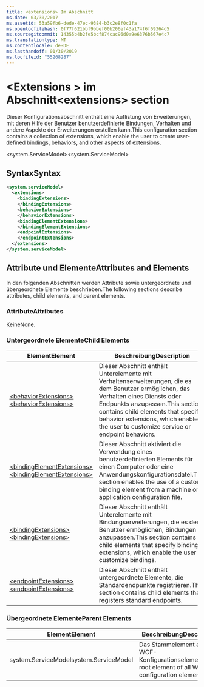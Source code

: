 ```yaml
---
title: <extensions> Im Abschnitt
ms.date: 03/30/2017
ms.assetid: 53a59fb6-dede-47ec-9384-b3c2e8f0c1fa
ms.openlocfilehash: 0f77f621bbf9bbef00b206ef43a174f6f69364d5
ms.sourcegitcommit: 14355b4b2fe5bcf874cac96d0a9e6376b567e4c7
ms.translationtype: MT
ms.contentlocale: de-DE
ms.lasthandoff: 01/30/2019
ms.locfileid: "55268287"
---
```

# <a name="extensions-section"></a><span data-ttu-id="436d5-102">\<Extensions > im Abschnitt</span><span class="sxs-lookup"><span data-stu-id="436d5-102">\<extensions> section</span></span>
<span data-ttu-id="436d5-103">Dieser Konfigurationsabschnitt enthält eine Auflistung von Erweiterungen, mit deren Hilfe der Benutzer benutzerdefinierte Bindungen, Verhalten und andere Aspekte der Erweiterungen erstellen kann.</span><span class="sxs-lookup"><span data-stu-id="436d5-103">This configuration section contains a collection of extensions, which enable the user to create user-defined bindings, behaviors, and other aspects of extensions.</span></span>  
  
<span data-ttu-id="436d5-104">\<system.ServiceModel></span><span class="sxs-lookup"><span data-stu-id="436d5-104">\<system.ServiceModel></span></span>  
  
## <a name="syntax"></a><span data-ttu-id="436d5-105">Syntax</span><span class="sxs-lookup"><span data-stu-id="436d5-105">Syntax</span></span>  
  
```xml  
<system.serviceModel>
  <extensions>
    <bindingExtensions>
    </bindingExtensions>
    <behaviorExtensions>
    </behaviorExtensions>
    <bindingElementExtensions>
    </bindingElementExtensions>
    <endpointExtensions>
    </endpointExtensions>
  </extensions>
</system.serviceModel>
```  
  
## <a name="attributes-and-elements"></a><span data-ttu-id="436d5-106">Attribute und Elemente</span><span class="sxs-lookup"><span data-stu-id="436d5-106">Attributes and Elements</span></span>  
 <span data-ttu-id="436d5-107">In den folgenden Abschnitten werden Attribute sowie untergeordnete und übergeordnete Elemente beschrieben.</span><span class="sxs-lookup"><span data-stu-id="436d5-107">The following sections describe attributes, child elements, and parent elements.</span></span>  
  
### <a name="attributes"></a><span data-ttu-id="436d5-108">Attribute</span><span class="sxs-lookup"><span data-stu-id="436d5-108">Attributes</span></span>  
 <span data-ttu-id="436d5-109">Keine</span><span class="sxs-lookup"><span data-stu-id="436d5-109">None.</span></span>  
  
### <a name="child-elements"></a><span data-ttu-id="436d5-110">Untergeordnete Elemente</span><span class="sxs-lookup"><span data-stu-id="436d5-110">Child Elements</span></span>  
  
|<span data-ttu-id="436d5-111">Element</span><span class="sxs-lookup"><span data-stu-id="436d5-111">Element</span></span>|<span data-ttu-id="436d5-112">Beschreibung</span><span class="sxs-lookup"><span data-stu-id="436d5-112">Description</span></span>|  
|-------------|-----------------|  
|[<span data-ttu-id="436d5-113">\<behaviorExtensions></span><span class="sxs-lookup"><span data-stu-id="436d5-113">\<behaviorExtensions></span></span>](../../../../../docs/framework/configure-apps/file-schema/wcf/behaviorextensions.md)|<span data-ttu-id="436d5-114">Dieser Abschnitt enthält Unterelemente mit Verhaltenserweiterungen, die es dem Benutzer ermöglichen, das Verhalten eines Diensts oder Endpunkts anzupassen.</span><span class="sxs-lookup"><span data-stu-id="436d5-114">This section contains child elements that specify behavior extensions, which enable the user to customize service or endpoint behaviors.</span></span>|  
|[<span data-ttu-id="436d5-115">\<bindingElementExtensions></span><span class="sxs-lookup"><span data-stu-id="436d5-115">\<bindingElementExtensions></span></span>](../../../../../docs/framework/configure-apps/file-schema/wcf/bindingelementextensions.md)|<span data-ttu-id="436d5-116">Dieser Abschnitt aktiviert die Verwendung eines benutzerdefinierten Elements für einen Computer oder eine Anwendungskonfigurationsdatei.</span><span class="sxs-lookup"><span data-stu-id="436d5-116">This section enables the use of a custom binding element from a machine or application configuration file.</span></span>|  
|[<span data-ttu-id="436d5-117">\<bindingExtensions></span><span class="sxs-lookup"><span data-stu-id="436d5-117">\<bindingExtensions></span></span>](../../../../../docs/framework/configure-apps/file-schema/wcf/bindingextensions.md)|<span data-ttu-id="436d5-118">Dieser Abschnitt enthält Unterelemente mit Bindungserweiterungen, die es dem Benutzer ermöglichen, Bindungen anzupassen.</span><span class="sxs-lookup"><span data-stu-id="436d5-118">This section contains child elements that specify binding extensions, which enable the user to customize bindings.</span></span>|  
|[<span data-ttu-id="436d5-119">\<endpointExtensions></span><span class="sxs-lookup"><span data-stu-id="436d5-119">\<endpointExtensions></span></span>](../../../../../docs/framework/configure-apps/file-schema/wcf/endpointextensions.md)|<span data-ttu-id="436d5-120">Dieser Abschnitt enthält untergeordnete Elemente, die Standardendpunkte registrieren.</span><span class="sxs-lookup"><span data-stu-id="436d5-120">This section contains child elements that registers standard endpoints.</span></span>|  
  
### <a name="parent-elements"></a><span data-ttu-id="436d5-121">Übergeordnete Elemente</span><span class="sxs-lookup"><span data-stu-id="436d5-121">Parent Elements</span></span>  
  
|<span data-ttu-id="436d5-122">Element</span><span class="sxs-lookup"><span data-stu-id="436d5-122">Element</span></span>|<span data-ttu-id="436d5-123">Beschreibung</span><span class="sxs-lookup"><span data-stu-id="436d5-123">Description</span></span>|  
|-------------|-----------------|  
|<span data-ttu-id="436d5-124">system.ServiceModel</span><span class="sxs-lookup"><span data-stu-id="436d5-124">system.ServiceModel</span></span>|<span data-ttu-id="436d5-125">Das Stammelement aller WCF-Konfigurationselemente.</span><span class="sxs-lookup"><span data-stu-id="436d5-125">The root element of all WCF configuration elements.</span></span>|
